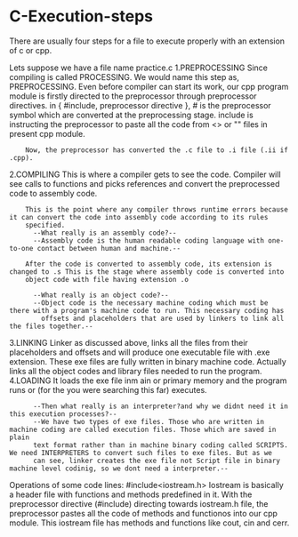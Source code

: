 # C-Execution-steps

There are usually four steps for a file to execute properly with an extension of c or cpp.

Lets suppose we have a file name practice.c 
1.PREPROCESSING
        Since compiling is called PROCESSING. We would name this step as, PREPROCESSING. Even before compiler can start its work, our cpp
        program module is firstly directed to the preprocessor through preprocessor directives. in { #include, preprocessor directive }, 
        # is the preprocessor symbol which are converted at the preprocessing stage. include is instructing the preprocessor to paste all 
        the code from <> or "" files in present cpp module. 
        
        Now, the preprocessor has converted the .c file to .i file (.ii if .cpp).
2.COMPILING
        This is where a compiler gets to see the code. Compiler will see calls to functions and picks references and convert the preprocessed
        code to assembly code.
        
        This is the point where any compiler throws runtime errors because it can convert the code into assembly code according to its rules
        specified.
          --What really is an assembly code?--
          --Assembly code is the human readable coding language with one-to-one contact between human and machine.--
        
        After the code is converted to assembly code, its extension is changed to .s This is the stage where assembly code is converted into 
        object code with file having extension .o
        
          --What really is an object code?--
          --Object code is the necessary machine coding which must be there with a program's machine code to run. This necessary coding has 
            offsets and placeholders that are used by linkers to link all the files together.--
3.LINKING
        Linker as discussed above, links all the files from their placeholders and offsets and will produce one executable file with .exe
        extension. These exe files are fully written in binary machine code. Actually links all the object codes and library files needed to 
        run the program.
4.LOADING
        It loads the exe file inm ain or primary memory and the program runs or (for the you were searching this far) executes.

          --Then what really is an interpreter?and why we didnt need it in this execution processes?--
          --We have two types of exe files. Those who are written in machine coding are called execution files. Those which are saved in plain
          text format rather than in machine binary coding called SCRIPTS. We need INTERPRETERS to convert such files to exe files. But as we 
          can see, linker creates the exe file not Script file in binary machine level codinig, so we dont need a interpreter.--


Operations of some code lines:
#include<iostream.h>
        Iostream is basically a header file with functions and methods predefined in it. With the preprocessor directive (#include) directing
        towards iostream.h file, the preprocessor pastes all the code of methods and functionos into our cpp module. This iostream file has 
        methods and functions like cout, cin and cerr.
        
